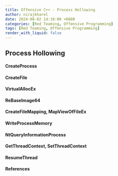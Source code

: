```yaml
---
title: Offensive C++ - Process Hollowing
author: nirajkharel
date: 2024-08-02 14:10:00 +0800
categories: [Red Teaming, Offensive Programming]
tags: [Red Teaming, Offensive Programming]
render_with_liquid: false
---
```



## Process Hollowing


#### CreateProcess
#### CreateFile
#### VirtualAllocEx
#### ReBaseImage64
#### CreateFileMapping, MapViewOfFileEx
#### WriteProcessMemory
#### NtQueryInformationProcess
#### GetThreadContext, SetThreadContext
#### ResumeThread

#### References